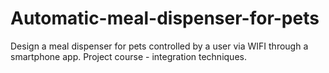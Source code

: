# Automatic-meal-dispenser-for-pets
Design a meal dispenser for pets controlled by a user via WIFI through a smartphone app. Project course - integration techniques.
